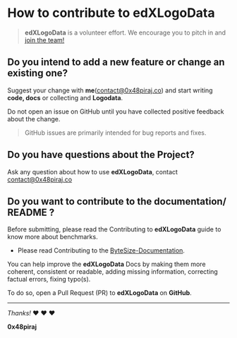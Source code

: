 
# How to contribute to edXLogoData

> **edXLogoData** is a volunteer effort. We encourage you to pitch in and [join the team!]()

## Do you intend to add a new feature or change an existing one?

Suggest your change with **me**([contact@0x48piraj.co]()) and start writing **code, docs** or collecting and **Logodata**.

Do not open an issue on GitHub until you have collected positive feedback about the change.
> GitHub issues are primarily intended for bug reports and fixes.

## Do you have questions about the Project?

Ask any question about how to use **edXLogoData**, contact [contact@0x48piraj.co]()

## Do you want to contribute to the documentation/ README ?
Before submitting, please read the Contributing to **edXLogoData** guide to know more about benchmarks.

* Please read Contributing to the [ByteSize-Documentation](https://github.com/0x48piraj/edXLogoData/blob/master/docs.md).

You can help improve the **edXLogoData** Docs by making them more coherent, consistent or readable, adding missing information, correcting factual errors, fixing typo(s).

To do so, open a Pull Request (PR) to **edXLogoData** on **GitHub**.

---

*Thanks!* :heart: :heart: :heart:

**0x48piraj**
